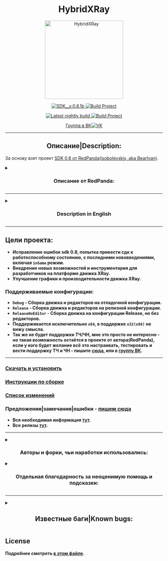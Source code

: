 <h1 align="center">
  HybridXRay
</h1>

<div align="center">
  <p>
    <a href="https://github.com/Roman-n/HybridXRay">
      <img src="https://github.com/Roman-n/HybridXRay/blob/Renewal_SDK_dev/utils/image/Icon_HybridXRay.png" alt="HybridXRay" width="250" height="250" />
    </a>
  </p>
  <p>
    <a href="https://github.com/Roman-n/HybridXRay/releases/tag/SDK__v.0.8.1b">
      <img src="https://img.shields.io/github/v/release/Roman-n/HybridXRay?include_latest&label=Release" alt="SDK__v.0.8.1b" />
    </a>
    <a href="https://github.com/Roman-n/HybridXRay/actions/workflows/cibuild.yml">
      <img src="https://github.com/Roman-n/HybridXRay/actions/workflows/cibuild.yml/badge.svg?branch=Renewal_SDK" alt="Build Project" />
    </a>
  </p>
  <p>
    <a href="https://github.com/Roman-n/HybridXRay/releases/tag/latest-nightly">
      <img src="https://img.shields.io/github/v/release/Roman-n/HybridXRay?include_prereleases&label=Release" alt="Latest nightly build" />
    </a>
    <a href="https://github.com/Roman-n/HybridXRay/actions/workflows/cibuild.yml">
      <img src="https://github.com/Roman-n/HybridXRay/actions/workflows/cibuild.yml/badge.svg?branch=Renewal_SDK_dev" alt="Build Project" />
    </a>
  </p>
  
  [Группа в ВК![VK](https://camo.githubusercontent.com/6f99d8999cea4b31acf470097215eb280b60ba6c176f1b993a66a226f790ea70/68747470733a2f2f692e6962622e636f2f636b6e786a78442f32342e706e67)](https://vk.com/cocr_team)
</div>

___
<h2 align="center">
  Описание|Description:
</h2>

  За основу взят проект [SDK 0.8 от RedPanda(isobolevskiy, aka BearIvan)](https://github.com/RedPandaProjects/XRayEngine).
<details>
  <summary>
    <h3 align="center">
      Описание от <b>RedPanda</b>:
    </h2>
  </summary>

> XRayEngine [![Discord](https://img.shields.io/discord/530968529311367178?label=discord)](https://discord.gg/AyyCFs7)
> ==========================
>
> ###  Особенности:
> * Оригинальный движок Зова припяти с минимальными изменениями
> * Полный порт Editors на  visual studio и x64
> * Робочий ЧН на ЗП
>
> ### Features:
> * Original Call of Pripyat engine with minimal changes
> * Full port of Editors on visual studio and x64
> * Working CS on COP Engine
>
> ### More details
> This repository contains XRay Engine 1.6 sources based on T-6638
>
> It is a place to share ideas on what to implement, gather people that want to work on the engine, and work on the source code.
>
> If you find a bug or have an enhancement request, file an [Issue](https://github.com/TheBearProject/XRayEngine/issues).
>
> Pull requests appreciated! However, the following things should be taken into consideration:
> * We want to keep the game as close as possible to the vanilla game, so instead of introducing new gameplay features, consider adding non-gameplay features, fixing bugs, improving performance and code quality
> * Major changes should be discussed before implementation
>
> Be advised that this project is not sanctioned by GSC Game World in any way – and they remain the copyright holders of all the original source code.
> 
</details>

___
<details>
  <summary>
    <h3 align="center">
      Description in <b>English</b:
    </h2>
  </summary>

> ## Project Goals:
> - Bugfix sdk 0.8, attempt to get sdk up and running, with latest changes including `inGame` mode.
> - Implementation of new features and tools for developers on the XRay engine platform.
> - The priority is to improve the graphics and performance of the XRay engine.
>
> ### Supported configurations:
> - `Debug` - Building the engine and editors on a debug configuration.
> - `Release` - Building the engine and editors on the release configuration.
> - `ReleaseNoEditor` - Building the engine on the Release configuration, but without editors.
> - Only `x64` is supported, I see no point in supporting `x32(x86)`.
> - There will also be no support for SoC/CS, I'm just not interested - but this possibility remains in the project from author(RedPanda), if anyone has a desire to set up, test and maintain support for SoC and CS - write [here](https://github.com/Roman-n/HybridXRay/issues), or in [group VK](https://vk.com/topic-219137052_50305480).
>
> ___
> ### [Download and install](https://github.com/Roman-n/HybridXRay/wiki/%5BEN%5D-How-to-install-SDK)
> ### [Building Instructions](https://github.com/Roman-n/HybridXRay/wiki/%5BEN%5D-Building-in-Visual-Studio)
> ### [List of changes](https://github.com/Roman-n/HybridXRay/wiki/%5BEN%5D-Changelog)
> ### Suggestions|comments|bugs - [write here](https://github.com/Roman-n/HybridXRay/issues)
> * All the necessary information [here](https://github.com/Roman-n/HybridXRay/wiki).
> * All releases [here](https://github.com/Roman-n/HybridXRay/releases).
>
</details>

___
## Цели проекта:
- Исправление ошибок sdk 0.8, попытка привести сдк к работоспособному состоянию, с последними нововведениями, включая `inGame` режим.
- Внедрение новых возможностей и инструментария для разработчиков на платформе движка XRay.
- Улучшение графики и производительности движка XRay.

### Поддерживаемые конфигурации:
- `Debug` - Сборка движка и редакторов на отладочной конфигурации.
- `Release` - Сборка движка и редакторов на релизной конфигурации.
- `ReleaseNoEditor` - Сборка движка на конфигурации Release, но без редакторов.
- Поддерживается исключительно `x64`, в поддержке `x32(x86)` не вижу смысла.
- Так же не будет поддержки ТЧ/ЧН, мне это просто не интересно - но такая возможность остаётся в проекте от автора(RedPanda), если у кого будет желание всё это настраивать, тестировать и вести поддержку ТЧ и ЧН - пишите [сюда](https://github.com/Roman-n/HybridXRay/issues), или в [группу ВК](https://vk.com/topic-219137052_50305480).

___
### [Скачать и установить](https://github.com/Roman-n/HybridXRay/wiki/%5BRU%5D-Как-установить-SDK)
### [Инструкции по сборке](https://github.com/Roman-n/HybridXRay/wiki/%5BRU%5D-Как-собрать-в-Visual-Studio)
### [Список изменений](https://github.com/Roman-n/HybridXRay/wiki/%5BRU%5D-Список-изменений)
### Предложения|замечания|ошибки - [пишем сюда](https://github.com/Roman-n/HybridXRay/issues)
* Вся необходимая информация [тут](https://github.com/Roman-n/HybridXRay/wiki/Главная).
* Все релизы [тут](https://github.com/Roman-n/HybridXRay/releases).
___
<details>
  <summary>
    <h3 align="center">
      Авторы и форки, чьи наработки использовались:
    </h3>
  </summary>

> - [RedProjects](https://github.com/RedPandaProjects/XRayEngine)
> - [VaIeroK](https://github.com/VaIeroK)
>     + [XrayExportTool](https://github.com/VaIeroK/XrayExportTool)
> - [Graff46](https://github.com/Graff46/XRayEngine)
> - [tsmp](https://github.com/tsmp)
>     + [xraySdkEditors](https://github.com/tsmp/xraySdkEditors)
> - [xray-omp](https://github.com/xray-omp)
>     + [X-RAY - SDK(OMP fix v1)](https://github.com/xray-omp/omp-sdk)
> - [xray-csky_borscht_sdk](https://bitbucket.org/stalker/xray-csky_borscht_sdk/src)
> - [OpenXRay](https://github.com/OpenXRay/xray-16)
> - [LVutner](https://github.com/LVutner)
> - [OGSR-Engine](https://github.com/OGSR/OGSR-Engine)
> - [SkyLoader](https://github.com/SkyLoaderr)
>
</details>
<details>
  <summary>
    <h3 align="center">
      Отдельная благодарность за неоценимую помощь и подсказки:
    </h3>
  </summary>

> - [RedPanda](https://github.com/RedPandaProjects)
> - [Debrovski](https://github.com/Debrovski)
> - [tsmp](https://github.com/tsmp)(maks0)
> - [abramcumner](https://github.com/abramcumner)
> - [VaIeroK](https://github.com/VaIeroK)
> - [Xottab_DUTY](https://github.com/Xottab-DUTY)
> - [Mortan](https://github.com/mortany)
>
</details>

___
<details>
  <summary>
    <h2 align="center">
      Известные баги|Known bugs:
    </h2>
  </summary>

```diff

!  После просчета АИ сетки ФПС падает в два раза, и так каждый раз. Помогает перезапуск СДК.
#  В AE, при импорте анимаций в формате 'skl' - иногда возможны вылеты редактора, причины пока не известны. При возникновении таковых проблем - можно сделать импорт анимаций в формате 'skls'.
-  Настройки редакторов по умолчанию расчитаны на разрешение экрана '1280x800', но если разрешение монитора меньше этого - редакторы могут запускаться со сбитыми настройками окон, в таком случае только руками заново под себя настраивать.
-  Компилятор xrAI не компилирует spawn, поломался после реализации'inGame' режима, пока не получилось исправить. Пока что решением является - использовать сторонний компилятор. Если у кого нибудь есть желание помочь в этом вопросе - пишите.
```
</details>

## License
Подробнее смотреть [в этом файле](License.txt).
